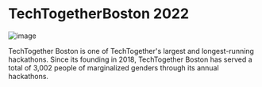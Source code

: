 # TechTogetherBoston 2022
![image](https://user-images.githubusercontent.com/76890262/183943722-2122e8a7-c5aa-440c-9e07-4ee486c8baf7.png)

TechTogether Boston is one of TechTogether's largest and longest-running hackathons. Since its founding in 2018, TechTogether Boston has served a total of 3,002 people of marginalized genders through its annual hackathons.
